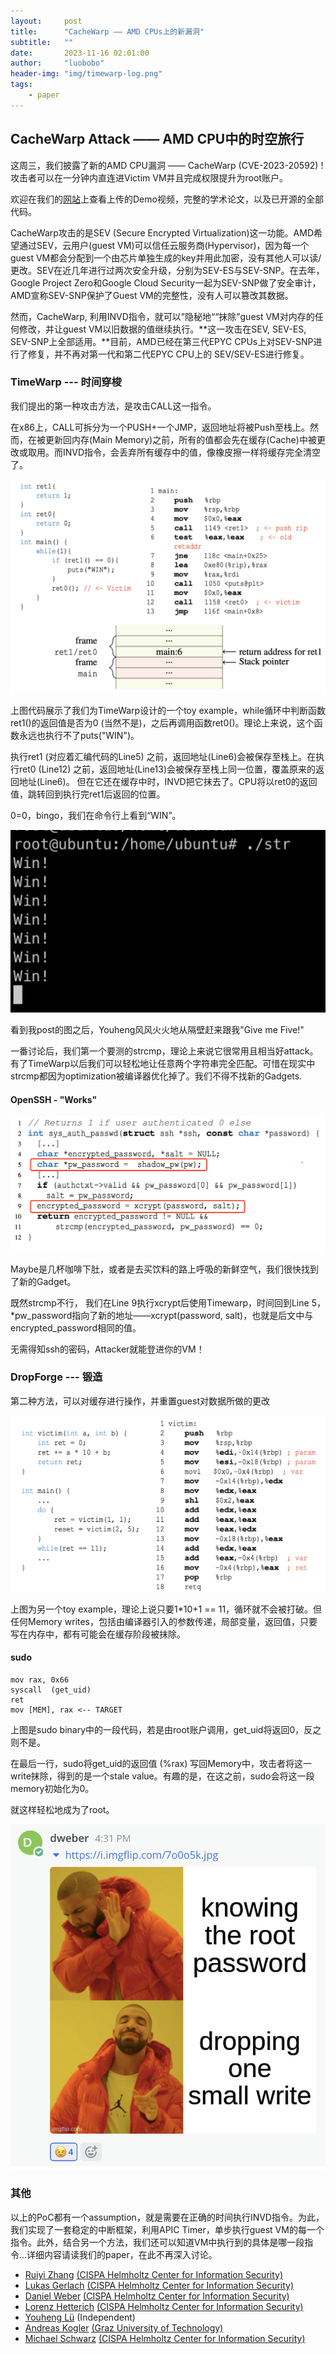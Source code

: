 ```yaml
---
layout:     post
title:      "CacheWarp —— AMD CPUs上的新漏洞"
subtitle:   ""
date:       2023-11-16 02:01:00
author:     "luobobo"
header-img: "img/timewarp-log.png"
tags:
    - paper
---
```



## CacheWarp Attack —— AMD CPU中的时空旅行

这周三，我们披露了新的AMD CPU漏洞 —— CacheWarp (CVE-2023-20592) ! 攻击者可以在一分钟内直连进Victim VM并且完成权限提升为root账户。

欢迎在我们的[网站](https://cachewarpattack.com/)上查看上传的Demo视频，完整的学术论文，以及已开源的全部代码。

CacheWarp攻击的是SEV (Secure Encrypted Virtualization)这一功能。AMD希望通过SEV，云用户(guest VM)可以信任云服务商(Hypervisor)，因为每一个guest VM都会分配到一个由芯片单独生成的key并用此加密，没有其他人可以读/更改。SEV在近几年进行过两次安全升级，分别为SEV-ES与SEV-SNP。在去年，Google Project Zero和Google Cloud Security一起为SEV-SNP做了安全审计，AMD宣称SEV-SNP保护了Guest VM的完整性，没有人可以篡改其数据。

然而，CacheWarp, 利用INVD指令，就可以”隐秘地““抹除”guest VM对内存的任何修改，并让guest VM以旧数据的值继续执行。**这一攻击在SEV, SEV-ES, SEV-SNP上全部适用。**目前，AMD已经在第三代EPYC CPUs上对SEV-SNP进行了修复，并不再对第一代和第二代EPYC CPU上的 SEV/SEV-ES进行修复。

### TimeWarp --- 时间穿梭

我们提出的第一种攻击方法，是攻击CALL这一指令。

在x86上，CALL可拆分为一个PUSH+一个JMP，返回地址将被Push至栈上。然而，在被更新回内存(Main Memory)之前，所有的值都会先在缓存(Cache)中被更改或取用。而INVD指令，会丢弃所有缓存中的值，像橡皮擦一样将缓存完全清空了。



![image-20231116213319123](../img/timewarp_toy.png)

上图代码展示了我们为TimeWarp设计的一个toy example，while循环中判断函数ret1()的返回值是否为0 (当然不是)，之后再调用函数ret0()。理论上来说，这个函数永远也执行不了puts("WIN")。



执行ret1 (对应着汇编代码的Line5) 之前，返回地址(Line6)会被保存至栈上。在执行ret0 (Line12) 之前，返回地址(Line13)会被保存至栈上同一位置，覆盖原来的返回地址(Line6)。 但在它还在缓存中时，INVD把它抹去了。CPU将以ret0的返回值，跳转回到执行完ret1后返回的位置。

0=0，bingo，我们在命令行上看到“WIN”。

![image-20231116215434864](../img/timewap-toy-work.png)

看到我post的图之后，Youheng风风火火地从隔壁赶来跟我"Give me Five!"



一番讨论后，我们第一个要测的strcmp，理论上来说它很常用且相当好attack。有了TimeWarp以后我们可以轻松地让任意两个字符串完全匹配。可惜在现实中strcmp都因为optimization被编译器优化掉了。我们不得不找新的Gadgets.



#### OpenSSH - "Works"

![image-20231116220212907](../img/timewarp-openssh.png)

Maybe是几杯咖啡下肚，或者是去买饮料的路上呼吸的新鲜空气，我们很快找到了新的Gadget。

既然strcmp不行， 我们在Line 9执行xcrypt后使用Timewarp，时间回到Line 5，*pw_password指向了新的地址——xcrypt(password, salt)，也就是后文中与encrypted_password相同的值。

无需得知ssh的密码，Attacker就能登进你的VM！



### DropForge --- 锻造

第二种方法，可以对缓存进行操作，并重置guest对数据所做的更改

![image-20231116220938415](../img/dropforge-toy.png)

上图为另一个toy example，理论上说只要1*10+1 == 11，循环就不会被打破。但任何Memory writes，包括由编译器引入的参数传递，局部变量，返回值，只要写在内存中，都有可能会在缓存阶段被抹除。

#### sudo

```assembly
mov rax, 0x66
syscall  (get_uid)
ret
mov [MEM], rax <-- TARGET
```

上图是sudo binary中的一段代码，若是由root账户调用，get_uid将返回0，反之则不是。

在最后一行，sudo将get_uid的返回值 (%rax) 写回Memory中，攻击者将这一write抹除，得到的是一个stale value。有趣的是，在这之前，sudo会将这一段memory初始化为0。

就这样轻松地成为了root。

![sudo-happy](../img/sudo-happy.png)



### 其他

以上的PoC都有一个assumption，就是需要在正确的时间执行INVD指令。为此，我们实现了一套稳定的中断框架，利用APIC Timer，单步执行guest VM的每一个指令。此外，结合另一个方法，我们还可以知道VM中执行到的具体是哪一段指令...详细内容请读我们的paper，在此不再深入讨论。



- [Ruiyi Zhang](https://zhangruiyi.me/)  [(CISPA Helmholtz Center for Information Security)](https://cispa.de/)
- [Lukas Gerlach](https://roots.ec/people/lukas-gerlach/)  [(CISPA Helmholtz Center for Information Security)](https://cispa.de/)
- [Daniel Weber](https://roots.ec/people/daniel-weber/)  [(CISPA Helmholtz Center for Information Security)](https://cispa.de/)
- [Lorenz Hetterich](https://roots.ec/people/lorenz-hetterich/)  [(CISPA Helmholtz Center for Information Security)](https://cispa.de/)
- [Youheng Lü](https://www.linkedin.com/in/youheng-lü-a799ba227/)  (Independent)
- [Andreas Kogler](https://andreaskogler.com/)  [(Graz University of Technology)](https://www.iaik.tugraz.at/)
- [Michael Schwarz](https://misc0110.net/)  [(CISPA Helmholtz Center for Information Security)](https://cispa.de/)